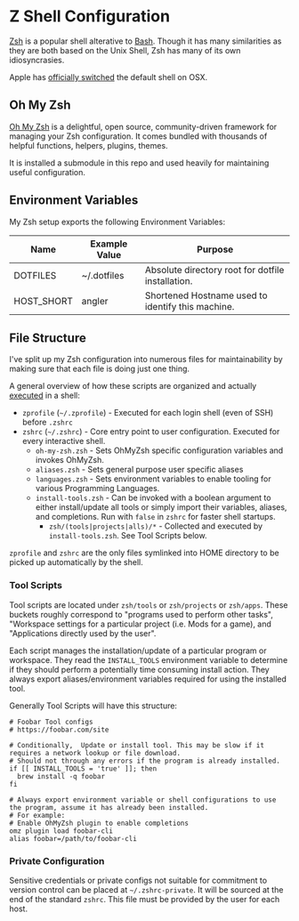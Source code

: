 # Z Shell Configuration

[Zsh](https://www.zsh.org/) is a popular shell alterative to [Bash](https://www.gnu.org/software/bash/). Though it has many similarities as they are both based on the Unix Shell, Zsh has many of its own idiosyncrasies.

Apple has [officially switched](https://support.apple.com/en-us/HT208050) the default shell on OSX.

## Oh My Zsh

[Oh My Zsh](https://ohmyz.sh/) is a delightful, open source, community-driven framework for managing your Zsh configuration. It comes bundled with thousands of helpful functions, helpers, plugins, themes.

It is installed a submodule in this repo and used heavily for maintaining useful configuration.

## Environment Variables

My Zsh setup exports the following Environment Variables:

| Name       | Example Value | Purpose                                           |
| ---------- | ------------- | ------------------------------------------------- |
| DOTFILES   | ~/.dotfiles   | Absolute directory root for dotfile installation. |
| HOST_SHORT | angler        | Shortened Hostname used to identify this machine. |

## File Structure

I've split up my Zsh configuration into numerous files for maintainability by making sure that each file is doing just one thing.

A general overview of how these scripts are organized and actually [executed](https://zsh.sourceforge.io/Intro/intro_3.html) in a shell:

- `zprofile` (`~/.zprofile`) - Executed for each login shell (even of SSH) before `.zshrc`
- `zshrc` (`~/.zshrc`) - Core entry point to user configuration. Executed for every interactive shell.
  - `oh-my-zsh.zsh` - Sets OhMyZsh specific configuration variables and invokes OhMyZsh.
  - `aliases.zsh` - Sets general purpose user specific aliases
  - `languages.zsh` - Sets environment variables to enable tooling for various Programming Languages.
  - `install-tools.zsh` - Can be invoked with a boolean argument to either install/update all tools or simply import their variables, aliases, and completions. Run with `false` in `zshrc` for faster shell startups.
    - `zsh/(tools|projects|alls)/*` - Collected and executed by `install-tools.zsh`. See Tool Scripts below.

`zprofile` and `zshrc` are the only files symlinked into HOME directory to be picked up automatically by the shell.

### Tool Scripts

Tool scripts are located under `zsh/tools` or `zsh/projects` or `zsh/apps`.
These buckets roughly correspond to "programs used to perform other tasks", "Workspace settings for a particular project (i.e. Mods for a game), and "Applications directly used by the user".

Each script manages the installation/update of a particular program or workspace. They read the `INSTALL_TOOLS` environment variable to determine if they should perform a potentially time consuming install action. They always export aliases/environment variables required for using the installed tool.

Generally Tool Scripts will have this structure:

```
# Foobar Tool configs
# https://foobar.com/site

# Conditionally,  Update or install tool. This may be slow if it requires a network lookup or file download.
# Should not through any errors if the program is already installed.
if [[ INSTALL_TOOLS = 'true' ]]; then
  brew install -q foobar
fi

# Always export environment variable or shell configurations to use the program, assume it has already been installed.
# For example:
# Enable OhMyZsh plugin to enable completions
omz plugin load foobar-cli
alias foobar=/path/to/foobar-cli
```

### Private Configuration

Sensitive credentials or private configs not suitable for commitment to version control can be placed at `~/.zshrc-private`. It will be sourced at the end of the standard `zshrc`. This file must be provided by the user for each host.
